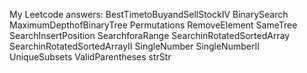 My Leetcode answers: 
BestTimetoBuyandSellStockIV
BinarySearch
MaximumDepthofBinaryTree
Permutations
RemoveElement
SameTree
SearchInsertPosition
SearchforaRange
SearchinRotatedSortedArray
SearchinRotatedSortedArrayII
SingleNumber
SingleNumberII
UniqueSubsets
ValidParentheses
strStr
